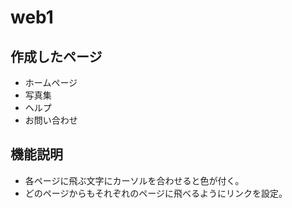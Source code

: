 # web1

## 作成したページ
- ホームページ
- 写真集
- ヘルプ
- お問い合わせ

## 機能説明
- 各ページに飛ぶ文字にカーソルを合わせると色が付く。
- どのページからもそれぞれのページに飛べるようにリンクを設定。
